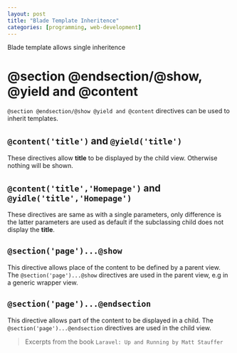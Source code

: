 ```yaml
---
layout: post
title: "Blade Template Inheritence"
categories: [programming, web-development]
---
```


Blade template allows single inheritence

# @section @endsection/@show, @yield and @content

`@section @endsection/@show @yield and @content` directives can be used to inherit templates. 

## `@content('title')` and `@yield('title')`
These directives allow **title** to be displayed by the child view. Otherwise nothing will be shown.

## `@content('title','Homepage')` and `@yidle('title','Homepage')`
These directives are same as with a single parameters, only difference is the latter parameters are used as default if the subclassing child does not display the **title**.

## `@section('page')...@show`
This directive allows place of the content to be defined by a parent view. The `@section('page')...@show` directives are used in the parent view, e.g in a generic wrapper view.


## `@section('page')...@endsection`
This directive allows part of the content to be displayed in a child. The `@section('page')...@endsection` directives are used in the child view.



> Excerpts from the book `Laravel: Up and Running by Matt Stauffer`
